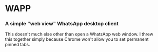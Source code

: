 # WAPP

### A simple "web view" WhatsApp desktop client

This doesn't much else other than open a WhatsApp web window. I threw this
together simply because Chrome won't allow you to set permanent pinned tabs.